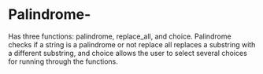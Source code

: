 # Palindrome-
Has three functions: palindrome, replace_all, and choice. Palindrome checks if a string is a palindrome or not replace all replaces a substring with a different substring, and choice allows the user to select several choices for running through the functions.
